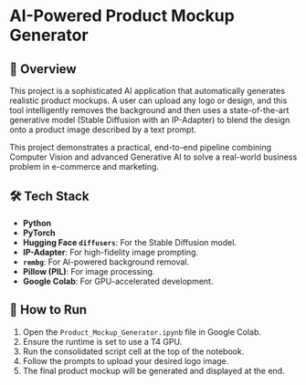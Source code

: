 # AI-Powered Product Mockup Generator

## 🚀 Overview
This project is a sophisticated AI application that automatically generates realistic product mockups. A user can upload any logo or design, and this tool intelligently removes the background and then uses a state-of-the-art generative model (Stable Diffusion with an IP-Adapter) to blend the design onto a product image described by a text prompt. 

This project demonstrates a practical, end-to-end pipeline combining Computer Vision and advanced Generative AI to solve a real-world business problem in e-commerce and marketing.



## 🛠️ Tech Stack
- **Python**
- **PyTorch**
- **Hugging Face `diffusers`**: For the Stable Diffusion model.
- **IP-Adapter**: For high-fidelity image prompting.
- **`rembg`**: For AI-powered background removal.
- **Pillow (PIL)**: For image processing.
- **Google Colab**: For GPU-accelerated development.

## 🏃 How to Run
1.  Open the `Product_Mockup_Generator.ipynb` file in Google Colab.
2.  Ensure the runtime is set to use a T4 GPU.
3.  Run the consolidated script cell at the top of the notebook.
4.  Follow the prompts to upload your desired logo image.
5.  The final product mockup will be generated and displayed at the end.